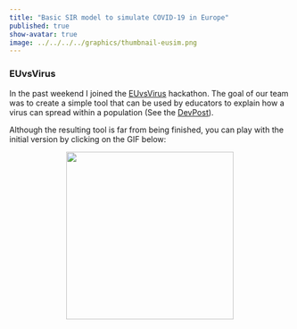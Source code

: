```yaml
---
title: "Basic SIR model to simulate COVID-19 in Europe"
published: true
show-avatar: true
image: ../../../../graphics/thumbnail-eusim.png
---
```


### EUvsVirus

In the past weekend I joined the [EUvsVirus](https://euvsvirus.org/) hackathon. The goal of our
team was to create a simple tool that can be used by educators to explain how a virus can spread
within a population (See the [DevPost](https://devpost.com/software/political-policies-effect-on-covid-19-spread-inside-the-eu-uamhdv)). 

Although the resulting tool is far from being finished, you can play with 
the initial version by clicking on the GIF below:


<figure><center>
  <a href="https://eusim.github.io/">
    <img width="300" src="../../../../graphics/screen-capt.gif"/>
  </a>
</center></figure>

